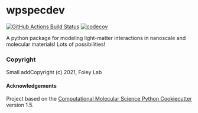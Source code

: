 wpspecdev
==============================
[//]: # (Badges)
[![GitHub Actions Build Status](https://github.com/FoleyLab/wpspecdev/workflows/CI/badge.svg)](https://github.com/FoleyLab/wpspecdev/actions?query=workflow%3ACI)
[![codecov](https://codecov.io/gh/FoleyLab/wpspecdev/branch/master/graph/badge.svg)](https://codecov.io/gh/FoleyLab/wpspecdev/branch/master)

A python package for modeling light-matter interactions in nanoscale and molecular materials!  Lots of possibilities!

### Copyright
Small addCopyright (c) 2021, Foley Lab


#### Acknowledgements
Project based on the 
[Computational Molecular Science Python Cookiecutter](https://github.com/molssi/cookiecutter-cms) version 1.5.

